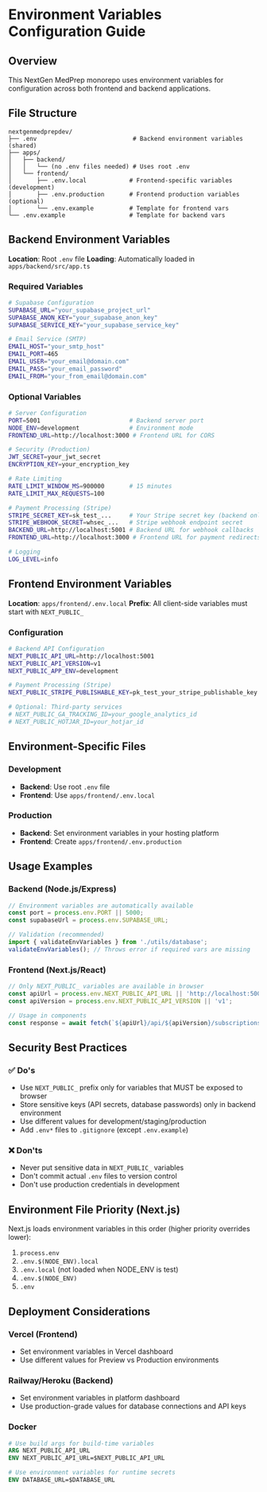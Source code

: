 # Environment Variables Configuration Guide

## Overview

This NextGen MedPrep monorepo uses environment variables for configuration across both frontend and backend applications.

## File Structure

```
nextgenmedprepdev/
├── .env                           # Backend environment variables (shared)
├── apps/
│   ├── backend/
│   │   └── (no .env files needed) # Uses root .env
│   └── frontend/
│       ├── .env.local            # Frontend-specific variables (development)
│       ├── .env.production       # Frontend production variables (optional)
│       └── .env.example          # Template for frontend vars
└── .env.example                  # Template for backend vars
```

## Backend Environment Variables

**Location**: Root `.env` file
**Loading**: Automatically loaded in `apps/backend/src/app.ts`

### Required Variables
```bash
# Supabase Configuration
SUPABASE_URL="your_supabase_project_url"
SUPABASE_ANON_KEY="your_supabase_anon_key"
SUPABASE_SERVICE_KEY="your_supabase_service_key"

# Email Service (SMTP)
EMAIL_HOST="your_smtp_host"
EMAIL_PORT=465
EMAIL_USER="your_email@domain.com"
EMAIL_PASS="your_email_password"
EMAIL_FROM="your_from_email@domain.com"
```

### Optional Variables
```bash
# Server Configuration
PORT=5001                         # Backend server port
NODE_ENV=development              # Environment mode
FRONTEND_URL=http://localhost:3000 # Frontend URL for CORS

# Security (Production)
JWT_SECRET=your_jwt_secret
ENCRYPTION_KEY=your_encryption_key

# Rate Limiting
RATE_LIMIT_WINDOW_MS=900000       # 15 minutes
RATE_LIMIT_MAX_REQUESTS=100

# Payment Processing (Stripe)
STRIPE_SECRET_KEY=sk_test_...     # Your Stripe secret key (backend only)
STRIPE_WEBHOOK_SECRET=whsec_...   # Stripe webhook endpoint secret
BACKEND_URL=http://localhost:5001 # Backend URL for webhook callbacks
FRONTEND_URL=http://localhost:3000 # Frontend URL for payment redirects

# Logging
LOG_LEVEL=info
```

## Frontend Environment Variables

**Location**: `apps/frontend/.env.local`
**Prefix**: All client-side variables must start with `NEXT_PUBLIC_`

### Configuration
```bash
# Backend API Configuration
NEXT_PUBLIC_API_URL=http://localhost:5001
NEXT_PUBLIC_API_VERSION=v1
NEXT_PUBLIC_APP_ENV=development

# Payment Processing (Stripe)
NEXT_PUBLIC_STRIPE_PUBLISHABLE_KEY=pk_test_your_stripe_publishable_key

# Optional: Third-party services
# NEXT_PUBLIC_GA_TRACKING_ID=your_google_analytics_id
# NEXT_PUBLIC_HOTJAR_ID=your_hotjar_id
```

## Environment-Specific Files

### Development
- **Backend**: Use root `.env` file
- **Frontend**: Use `apps/frontend/.env.local`

### Production
- **Backend**: Set environment variables in your hosting platform
- **Frontend**: Create `apps/frontend/.env.production`

## Usage Examples

### Backend (Node.js/Express)
```typescript
// Environment variables are automatically available
const port = process.env.PORT || 5000;
const supabaseUrl = process.env.SUPABASE_URL;

// Validation (recommended)
import { validateEnvVariables } from './utils/database';
validateEnvVariables(); // Throws error if required vars are missing
```

### Frontend (Next.js/React)
```typescript
// Only NEXT_PUBLIC_ variables are available in browser
const apiUrl = process.env.NEXT_PUBLIC_API_URL || 'http://localhost:5001';
const apiVersion = process.env.NEXT_PUBLIC_API_VERSION || 'v1';

// Usage in components
const response = await fetch(`${apiUrl}/api/${apiVersion}/subscriptions`);
```

## Security Best Practices

### ✅ Do's
- Use `NEXT_PUBLIC_` prefix only for variables that MUST be exposed to browser
- Store sensitive keys (API secrets, database passwords) only in backend environment
- Use different values for development/staging/production
- Add `.env*` files to `.gitignore` (except `.env.example`)

### ❌ Don'ts
- Never put sensitive data in `NEXT_PUBLIC_` variables
- Don't commit actual `.env` files to version control
- Don't use production credentials in development

## Environment File Priority (Next.js)

Next.js loads environment variables in this order (higher priority overrides lower):
1. `process.env`
2. `.env.$(NODE_ENV).local`
3. `.env.local` (not loaded when NODE_ENV is test)
4. `.env.$(NODE_ENV)`
5. `.env`

## Deployment Considerations

### Vercel (Frontend)
- Set environment variables in Vercel dashboard
- Use different values for Preview vs Production environments

### Railway/Heroku (Backend)
- Set environment variables in platform dashboard
- Use production-grade values for database connections and API keys

### Docker
```dockerfile
# Use build args for build-time variables
ARG NEXT_PUBLIC_API_URL
ENV NEXT_PUBLIC_API_URL=$NEXT_PUBLIC_API_URL

# Use environment variables for runtime secrets
ENV DATABASE_URL=$DATABASE_URL
```
